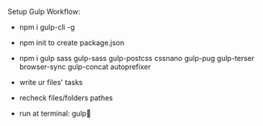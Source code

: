 Setup Gulp Workflow:

- npm i gulp-cli -g
- npm init to create package.json
- npm i gulp sass gulp-sass gulp-postcss cssnano gulp-pug gulp-terser browser-sync gulp-concat autoprefixer

- write ur files' tasks
- recheck files/folders pathes
- run at terminal: gulp🥳

